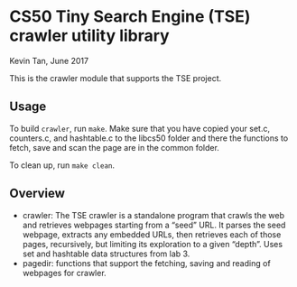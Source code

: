 # CS50 Tiny Search Engine (TSE) crawler utility library

Kevin Tan, June 2017

This is the crawler module that supports the TSE project. 

## Usage
To build `crawler`, run `make`. Make sure that you have copied your set.c, counters.c, and hashtable.c to the libcs50 folder and there the functions to fetch, save and scan the page are in the common folder.

To clean up, run `make clean`.

## Overview

 * crawler: The TSE crawler is a standalone program that crawls the web and retrieves webpages starting from a “seed” URL. It parses the seed webpage, extracts any embedded URLs, then retrieves each of those pages, recursively, but limiting its exploration to a given “depth”. Uses set and hashtable data structures from lab 3.
 * pagedir: functions that support the fetching, saving and reading of webpages for crawler.
